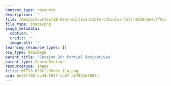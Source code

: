 ```yaml
---
content_type: resource
description: ''
file: /media/courses/18-02sc-multivariable-calculus-fall-2010/6e75ff05ac348847cc67a5787eb4087c_MIT18_02SC_L8Brds_11a.png
file_type: image/png
image_metadata:
  caption: ''
  credit: ''
  image-alt: ''
learning_resource_types: []
ocw_type: OCWImage
parent_title: 'Session 26: Partial Derivatives'
parent_type: CourseSection
resourcetype: Image
title: MIT18_02SC_L8Brds_11a.png
uid: 6e75ff05-ac34-8847-cc67-a5787eb4087c
---
```

